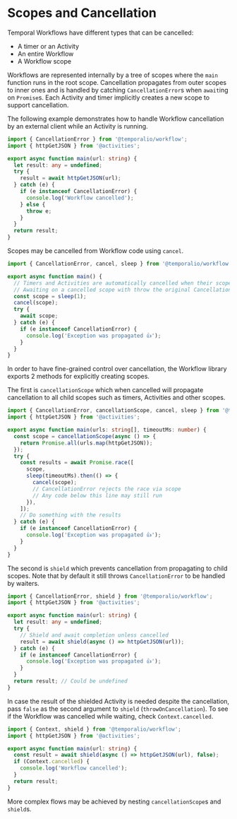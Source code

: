 # Scopes and Cancellation

Temporal Workflows have different types that can be cancelled:

- A timer or an Activity
- An entire Workflow
- A Workflow scope

Workflows are represented internally by a tree of scopes where the `main` function runs in the root scope.
Cancellation propagates from outer scopes to inner ones and is handled by catching `CancellationError`s when `await`ing on `Promise`s.
Each Activity and timer implicitly creates a new scope to support cancellation.

The following example demonstrates how to handle Workflow cancellation by an external client while an Activity is running.

```ts
import { CancellationError } from '@temporalio/workflow';
import { httpGetJSON } from '@activities';

export async function main(url: string) {
  let result: any = undefined;
  try {
    result = await httpGetJSON(url);
  } catch (e) {
    if (e instanceof CancellationError) {
      console.log('Workflow cancelled');
    } else {
      throw e;
    }
  }
  return result;
}
```

Scopes may be cancelled from Workflow code using `cancel`.

```ts
import { CancellationError, cancel, sleep } from '@temporalio/workflow';

export async function main() {
  // Timers and Activities are automatically cancelled when their scope is cancelled.
  // Awaiting on a cancelled scope with throw the original CancellationError.
  const scope = sleep(1);
  cancel(scope);
  try {
    await scope;
  } catch (e) {
    if (e instanceof CancellationError) {
      console.log('Exception was propagated 👍');
    }
  }
}
```

In order to have fine-grained control over cancellation, the Workflow library exports 2 methods for explicitly creating scopes.

The first is `cancellationScope` which when cancelled will propagate cancellation to all child scopes such as timers, Activities and other scopes.

```ts
import { CancellationError, cancellationScope, cancel, sleep } from '@temporalio/workflow';
import { httpGetJSON } from '@activities';

export async function main(urls: string[], timeoutMs: number) {
  const scope = cancellationScope(async () => {
    return Promise.all(urls.map(httpGetJSON));
  });
  try {
    const results = await Promise.race([
      scope,
      sleep(timeoutMs).then(() => {
        cancel(scope);
        // CancellationError rejects the race via scope
        // Any code below this line may still run
      }),
    ]);
    // Do something with the results
  } catch (e) {
    if (e instanceof CancellationError) {
      console.log('Exception was propagated 👍');
    }
  }
}
```

The second is `shield` which prevents cancellation from propagating to child scopes.
Note that by default it still throws `CancellationError` to be handled by waiters.

```ts
import { CancellationError, shield } from '@temporalio/workflow';
import { httpGetJSON } from '@activities';

export async function main(url: string) {
  let result: any = undefined;
  try {
    // Shield and await completion unless cancelled
    result = await shield(async () => httpGetJSON(url));
  } catch (e) {
    if (e instanceof CancellationError) {
      console.log('Exception was propagated 👍');
    }
  }
  return result; // Could be undefined
}
```

In case the result of the shielded Activity is needed despite the cancellation, pass `false` as the second argument to `shield` (`throwOnCancellation`).
To see if the Workflow was cancelled while waiting, check `Context.cancelled`.

```ts
import { Context, shield } from '@temporalio/workflow';
import { httpGetJSON } from '@activities';

export async function main(url: string) {
  const result = await shield(async () => httpGetJSON(url), false);
  if (Context.cancelled) {
    console.log('Workflow cancelled');
  }
  return result;
}
```

More complex flows may be achieved by nesting `cancellationScope`s and `shield`s.
